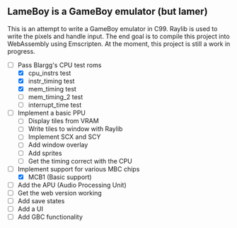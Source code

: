 ## LameBoy is a GameBoy emulator (but lamer)

This is an attempt to write a GameBoy emulator in C99. Raylib is used to write the pixels and handle input. The end goal is to compile this project into WebAssembly using Emscripten. At the moment, this project is still a work in progress.

- [ ] Pass Blargg's CPU test roms
  - [x] cpu_instrs test
  - [x] instr_timing test
  - [x] mem_timing test
  - [ ] mem_timing_2 test
  - [ ] interrupt_time test
- [ ] Implement a basic PPU
  - [ ] Display tiles from VRAM
  - [ ] Write tiles to window with Raylib
  - [ ] Implement SCX and SCY
  - [ ] Add window overlay
  - [ ] Add sprites
  - [ ] Get the timing correct with the CPU
- [ ] Implement support for various MBC chips
  - [x] MCB1 (Basic support)
- [ ] Add the APU (Audio Processing Unit)
- [ ] Get the web version working
- [ ] Add save states
- [ ] Add a UI
- [ ] Add GBC functionality
